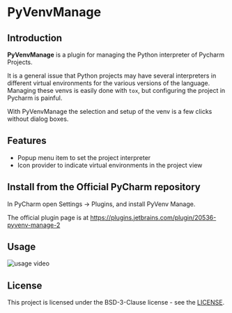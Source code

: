 # PyVenvManage

## Introduction

<!-- Plugin description -->
**PyVenvManage** is a plugin for managing the Python interpreter of Pycharm Projects.

It is a general issue that Python projects may have several interpreters in different
virtual environments for the various versions of the language. Managing these venvs
is easily done with `tox`, but configuring the project in Pycharm is painful.

With PyVenvManage the selection and setup of the venv is a few clicks without dialog boxes.

## Features

- Popup menu item to set the project interpreter
- Icon provider to indicate virtual environments in the project view
<!-- Plugin description end -->

## Install from the Official PyCharm repository

In PyCharm open Settings -> Plugins, and install PyVenv Manage.

The official plugin page is at https://plugins.jetbrains.com/plugin/20536-pyvenv-manage-2

## Usage

![usage video](anim.gif?raw=true)


## License

This project is licensed under the BSD-3-Clause license - see the [LICENSE](https://github.com/pyvenvmanage/PyVenvManage/blob/main/LICENSE).
